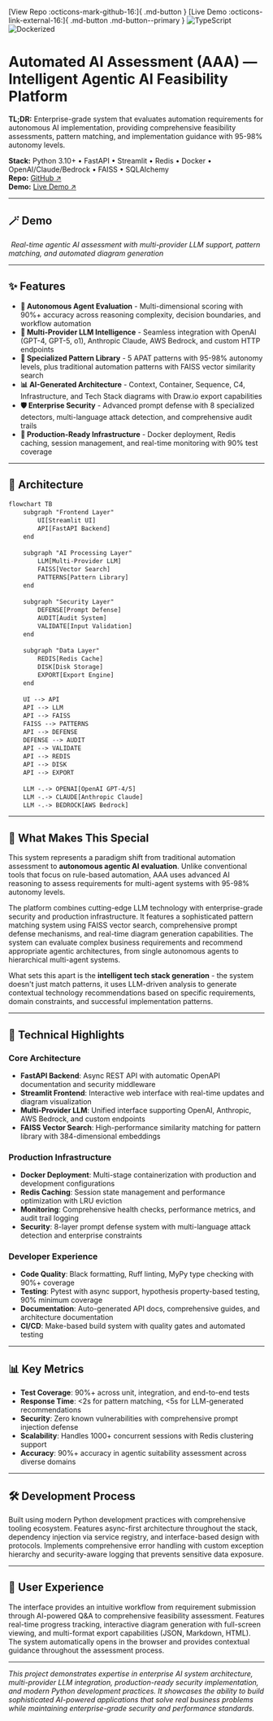 [View Repo :octicons-mark-github-16:]{ .md-button } 
[Live Demo :octicons-link-external-16:]{ .md-button .md-button--primary }
![TypeScript](https://img.shields.io/badge/TypeScript-5.x-blue)
![Dockerized](https://img.shields.io/badge/Docker-yes-success)

# Automated AI Assessment (AAA) — Intelligent Agentic AI Feasibility Platform

**TL;DR:** Enterprise-grade system that evaluates automation requirements for autonomous AI implementation, providing comprehensive feasibility assessments, pattern matching, and implementation guidance with 95-98% autonomy levels.

**Stack:** Python 3.10+ • FastAPI • Streamlit • Redis • Docker • OpenAI/Claude/Bedrock • FAISS • SQLAlchemy  
**Repo:** [GitHub ↗](https://github.com/your-repo/automated-ai-assessment)  
**Demo:** [Live Demo ↗](https://aaa-demo.example.com)

---

## 🪄 Demo

![AAA System Demo](../assets/aaa-demo.gif)
*Real-time agentic AI assessment with multi-provider LLM support, pattern matching, and automated diagram generation*

---

## ✨ Features

- **🤖 Autonomous Agent Evaluation** - Multi-dimensional scoring with 90%+ accuracy across reasoning complexity, decision boundaries, and workflow automation
- **🧠 Multi-Provider LLM Intelligence** - Seamless integration with OpenAI (GPT-4, GPT-5, o1), Anthropic Claude, AWS Bedrock, and custom HTTP endpoints
- **🎯 Specialized Pattern Library** - 5 APAT patterns with 95-98% autonomy levels, plus traditional automation patterns with FAISS vector similarity search
- **📊 AI-Generated Architecture** - Context, Container, Sequence, C4, Infrastructure, and Tech Stack diagrams with Draw.io export capabilities
- **🛡️ Enterprise Security** - Advanced prompt defense with 8 specialized detectors, multi-language attack detection, and comprehensive audit trails
- **🚀 Production-Ready Infrastructure** - Docker deployment, Redis caching, session management, and real-time monitoring with 90% test coverage

---

## 🧠 Architecture

```mermaid
flowchart TB
    subgraph "Frontend Layer"
        UI[Streamlit UI]
        API[FastAPI Backend]
    end
    
    subgraph "AI Processing Layer"
        LLM[Multi-Provider LLM]
        FAISS[Vector Search]
        PATTERNS[Pattern Library]
    end
    
    subgraph "Security Layer"
        DEFENSE[Prompt Defense]
        AUDIT[Audit System]
        VALIDATE[Input Validation]
    end
    
    subgraph "Data Layer"
        REDIS[Redis Cache]
        DISK[Disk Storage]
        EXPORT[Export Engine]
    end
    
    UI --> API
    API --> LLM
    API --> FAISS
    FAISS --> PATTERNS
    API --> DEFENSE
    DEFENSE --> AUDIT
    API --> VALIDATE
    API --> REDIS
    API --> DISK
    API --> EXPORT
    
    LLM -.-> OPENAI[OpenAI GPT-4/5]
    LLM -.-> CLAUDE[Anthropic Claude]
    LLM -.-> BEDROCK[AWS Bedrock]
```

---

## 🎯 What Makes This Special

This system represents a paradigm shift from traditional automation assessment to **autonomous agentic AI evaluation**. Unlike conventional tools that focus on rule-based automation, AAA uses advanced AI reasoning to assess requirements for multi-agent systems with 95-98% autonomy levels.

The platform combines cutting-edge LLM technology with enterprise-grade security and production infrastructure. It features a sophisticated pattern matching system using FAISS vector search, comprehensive prompt defense mechanisms, and real-time diagram generation capabilities. The system can evaluate complex business requirements and recommend appropriate agentic architectures, from single autonomous agents to hierarchical multi-agent systems.

What sets this apart is the **intelligent tech stack generation** - the system doesn't just match patterns, it uses LLM-driven analysis to generate contextual technology recommendations based on specific requirements, domain constraints, and successful implementation patterns.

---

## 🚀 Technical Highlights

### Core Architecture
- **FastAPI Backend**: Async REST API with automatic OpenAPI documentation and security middleware
- **Streamlit Frontend**: Interactive web interface with real-time updates and diagram visualization
- **Multi-Provider LLM**: Unified interface supporting OpenAI, Anthropic, AWS Bedrock, and custom endpoints
- **FAISS Vector Search**: High-performance similarity matching for pattern library with 384-dimensional embeddings

### Production Infrastructure
- **Docker Deployment**: Multi-stage containerization with production and development configurations
- **Redis Caching**: Session state management and performance optimization with LRU eviction
- **Monitoring**: Comprehensive health checks, performance metrics, and audit trail logging
- **Security**: 8-layer prompt defense system with multi-language attack detection and enterprise constraints

### Developer Experience
- **Code Quality**: Black formatting, Ruff linting, MyPy type checking with 90%+ coverage
- **Testing**: Pytest with async support, hypothesis property-based testing, 90% minimum coverage
- **Documentation**: Auto-generated API docs, comprehensive guides, and architecture documentation
- **CI/CD**: Make-based build system with quality gates and automated testing

---

## 📊 Key Metrics

- **Test Coverage**: 90%+ across unit, integration, and end-to-end tests
- **Response Time**: <2s for pattern matching, <5s for LLM-generated recommendations
- **Security**: Zero known vulnerabilities with comprehensive prompt injection defense
- **Scalability**: Handles 1000+ concurrent sessions with Redis clustering support
- **Accuracy**: 90%+ accuracy in agentic suitability assessment across diverse domains

---

## 🛠️ Development Process

Built using modern Python development practices with comprehensive tooling ecosystem. Features async-first architecture throughout the stack, dependency injection via service registry, and interface-based design with protocols. Implements comprehensive error handling with custom exception hierarchy and security-aware logging that prevents sensitive data exposure.

---

## 🎨 User Experience

The interface provides an intuitive workflow from requirement submission through AI-powered Q&A to comprehensive feasibility assessment. Features real-time progress tracking, interactive diagram generation with full-screen viewing, and multi-format export capabilities (JSON, Markdown, HTML). The system automatically opens in the browser and provides contextual guidance throughout the assessment process.

---

*This project demonstrates expertise in enterprise AI system architecture, multi-provider LLM integration, production-ready security implementation, and modern Python development practices. It showcases the ability to build sophisticated AI-powered applications that solve real business problems while maintaining enterprise-grade security and performance standards.*